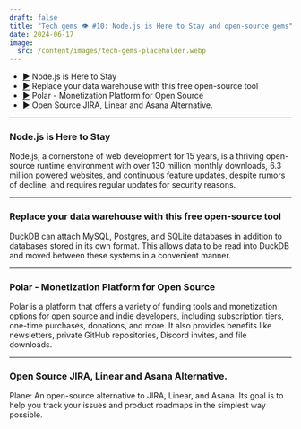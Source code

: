 ```yaml
---
draft: false
title: "Tech gems 👁️ #10: Node.js is Here to Stay and open-source gems"
date: 2024-06-17
image:
  src: /content/images/tech-gems-placeholder.webp
---
```


- [▶️](#nodejs-is-here-to-stay) Node.js is Here to Stay
- [▶️](#replace-your-data-warehouse-with-this-free-open-source-tool) Replace your data warehouse with this free open-source tool
- [▶️](#polar-monetization-platform-for-open-source) Polar - Monetization Platform for Open Source
- [▶️](#open-source-jira-linear-and-asana-alternative) Open Source JIRA, Linear and Asana Alternative.

<!-- more -->

---

### Node.js is Here to Stay

<RichLink href="https://blog.platformatic.dev/nodejs-is-here-to-stay" title="Node.js is Here to Stay
"></RichLink>

Node.js, a cornerstone of web development for 15 years, is a thriving open-source runtime environment with over 130 million monthly downloads, 6.3 million powered websites, and continuous feature updates, despite rumors of decline, and requires regular updates for security reasons.

---


### Replace your data warehouse with this free open-source tool

<RichLink href="https://duckdb.org/2024/01/26/multi-database-support-in-duckdb.html" title="Multi-Database Support in DuckDB"></RichLink>

DuckDB can attach MySQL, Postgres, and SQLite databases in addition to databases stored in its own format. This allows data to be read into DuckDB and moved between these systems in a convenient manner.

---

### Polar - Monetization Platform for Open Source

<RichLink href="https://polar.sh/" title="polar.sh"></RichLink>

Polar is a platform that offers a variety of funding tools and monetization options for open source and indie developers, including subscription tiers, one-time purchases, donations, and more. It also provides benefits like newsletters, private GitHub repositories, Discord invites, and file downloads.

---

### Open Source JIRA, Linear and Asana Alternative.

<RichLink href="
https://github.com/makeplane/plane" title="Plane on Github"></RichLink>

Plane: An open-source alternative to JIRA, Linear, and Asana. Its goal is to help you track your issues and product roadmaps in the simplest way possible.
